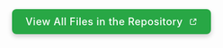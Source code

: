 <p style="text-align: center; margin: 40px 0;">
  <a href="https://fuadhasanshihab.github.io/assets/index.html" 
     style="
       font-size: 18px; 
       color: #ffffff; 
       background-color: #28a745; 
       padding: 12px 24px; 
       text-decoration: none; 
       border-radius: 8px; 
       box-shadow: 0 4px 8px rgba(0,0,0,0.2); 
       font-weight: 500; 
       transition: background-color 0.3s ease, transform 0.3s ease, box-shadow 0.3s ease;
       display: inline-flex; 
       align-items: center;
       gap: 10px;
       letter-spacing: 0.5px;
     "
     onmouseover="this.style.backgroundColor='#218838'; this.style.transform='translateY(-2px)'; this.style.boxShadow='0 6px 12px rgba(0,0,0,0.3)';"
     onmouseout="this.style.backgroundColor='#28a745'; this.style.transform='translateY(0)'; this.style.boxShadow='0 4px 8px rgba(0,0,0,0.2)';"
  >
    View All Files in the Repository
    <svg viewBox="0 0 24 24" fill="none" xmlns="http://www.w3.org/2000/svg" style="width: 16px; height: 16px;">
      <g id="SVGRepo_bgCarrier" stroke-width="0"></g>
      <g id="SVGRepo_tracerCarrier" stroke-linecap="round" stroke-linejoin="round"></g>
      <g id="SVGRepo_iconCarrier">
        <g id="Interface / External_Link">
          <path id="Vector" d="M10.0002 5H8.2002C7.08009 5 6.51962 5 6.0918 5.21799C5.71547 5.40973 5.40973 5.71547 5.21799 6.0918C5 6.51962 5 7.08009 5 8.2002V15.8002C5 16.9203 5 17.4801 5.21799 17.9079C5.40973 18.2842 5.71547 18.5905 6.0918 18.7822C6.5192 19 7.07899 19 8.19691 19H15.8031C16.921 19 17.48 19 17.9074 18.7822C18.2837 18.5905 18.5905 18.2839 18.7822 17.9076C19 17.4802 19 16.921 19 15.8031V14M20 9V4M20 4H15M20 4L13 11" stroke="#ffffff" stroke-width="2" stroke-linecap="round" stroke-linejoin="round"></path>
        </g>
      </g>
    </svg>
  </a>
</p>
